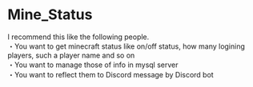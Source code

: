 # Mine_Status
I recommend this like the following people.<br>
・You want to get minecraft status like on/off status, how many logining players, such a player name and so on<br>
・You want to manage those of info in mysql server<br>
・You want to reflect them to Discord message by Discord bot

